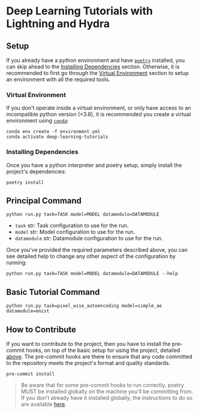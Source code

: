 # Deep Learning Tutorials with Lightning and Hydra

## Setup
If you already have a python environment and have [`poetry`](https://python-poetry.org) installed, you can skip ahead
to the [Installing Dependencies](#installing-dependencies) section. Otherwise, it is recommended to first go through the
[Virtual Environment](#virtual-environment) section to setup an environment with all the required tools.

### Virtual Environment
If you don't operate inside a virtual environment, or only have access to an incompatible python version (<3.8), it is
recommended you create a virtual environment using [`conda`](https://docs.conda.io/en/latest/):
```shell script
conda env create -f environment.yml
conda activate deep-learning-tutorials
```

### Installing Dependencies
Once you have a python interpreter and poetry setup, simply install the project's dependencies:
```shell script
poetry install
```

## Principal Command
```shell script
python run.py task=TASK model=MODEL datamodule=DATAMODULE
```

- `task` str: Task configuration to use for the run.
- `model` str: Model configuration to use for the run.
- `datamodule` str: Datamodule configuration to use for the run.

Once you've provided the required parameters described above, you can see detailed help to change any other aspect of
the configuration by running:
```shell script
python run.py task=TASK model=MODEL datamodule=DATAMODULE --help
```

## Basic Tutorial Command
```shell script
python run.py task=pixel_wise_autoencoding model=simple_ae datamodule=mnist
```

## How to Contribute
If you want to contribute to the project, then you have to install the pre-commit hooks, on top of the basic setup for
using the project, detailed [above](#setup). The pre-commit hooks are there to ensure that any code committed to the
repository meets the project's format and quality standards.
```shell script
pre-commit install
```
> Be aware that for some pre-commit hooks to run correctly, poetry MUST be installed globally on the machine you'll be
committing from. If you don't already have it installed globally, the instructions to do so are available
[here](https://python-poetry.org/docs/#installation).
